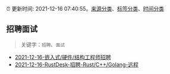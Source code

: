 :alarm_clock: 更新时间: 2021-12-16 07:40:55。[来源分类](../README.md)、[标签分类](../TAGS.md)、[时间分类](../TIMELINE.md)

## 招聘面试


> 关键字：`招聘`、`面试`



- [2021-12-16-嵌入式/硬件/结构工程师招聘](https://www.v2ex.com/t/822612) 
- [2021-12-16-RustDesk-招聘-Rust/C++/Golang-远程](https://www.v2ex.com/t/822565) 